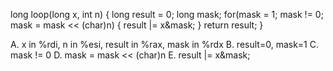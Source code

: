long loop(long x, int n)
{
    long result = 0;
    long mask;
    for(mask = 1; mask != 0; mask = mask << (char)n) {
        result |= x&mask;
    }
    return result;
}

A. x in %rdi, n in %esi, result in %rax, mask in %rdx
B. result=0, mask=1
C. mask != 0
D. mask = mask << (char)n
E. result |= x&mask;
